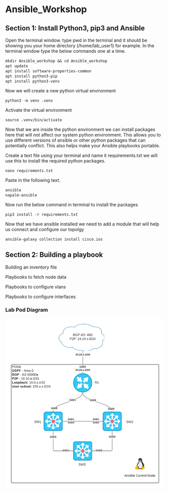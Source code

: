 # Ansible_Workshop
## Section 1: Install Python3, pip3 and Ansible
Open the terminal window. type pwd in the terminal and it should be showing you your home directory (/home/lab_user1) for example.
In the terminal window type the below commands one at a time.
```
mkdir Ansible_workshop && cd Ansible_workshop
apt update
apt install software-properties-common
apt install python3-pip
apt install python3-venv
```
Now we will create a new python virtual environment
```
python3 -m venv .venv
```
Activate the virtual environment
```
source .venv/bin/activate
```
Now that we are inside the python environment we can install packages here that will not affect our system python environment. This allows you to use different versions of ansible or other python packages that can potentially conflict. This also helps make your Ansible playbooks portable.

Create a text file using your terminal and name it requirements.txt we will use this to install the required python packages.
```
nano requirements.txt
```
Paste in the following text. 
```
ansible
napalm-ansible
```
Now run the below command in terminal to install the packages
```
pip3 install -r requirements.txt
```
Now that we have ansible installed we need to add a module that will help us connect and configure our topolgy
```
ansible-galaxy collection install cisco.ios
```

## Section 2: Building a playbook
Building an inventory file

Playbooks to fetch node data

Playbooks to configure vlans

Playbooks to configure interfaces


### Lab Pod Diagram

![Lab Pod diagram](https://github.com/TwistByrn/Ansible_Workshop/blob/main/images/Ansible-WorkShop.png)